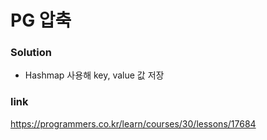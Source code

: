 # PG 압축

### Solution
* Hashmap 사용해 key, value 값 저장


### link
https://programmers.co.kr/learn/courses/30/lessons/17684
